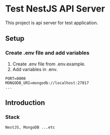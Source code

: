 # Test NestJS API Server

This project is api server for test application.

## Setup
### Create .env file and add variables
1. Create .env file from .env.example.
2. Add variables in .env.
```
PORT=8000
MONGODB_URI=mongodb://localhost:27017
...
```


## Introduction
### Stack
`` NestJS, MongoDB ...etc
``















